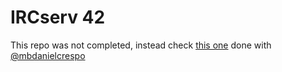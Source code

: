 # IRCserv 42

This repo was not completed, instead check [this one](https://github.com/mbdanielcrespo/IRC) done with [@mbdanielcrespo](https://github.com/mbdanielcrespo)
